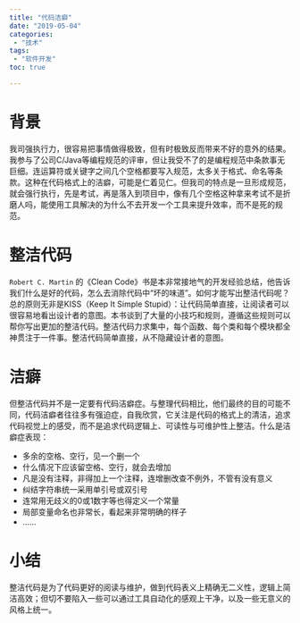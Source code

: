 ```yaml
---
title: "代码洁癖"
date: "2019-05-04"
categories:
 - "技术"
tags:
 - "软件开发"
toc: true

---
```


# 背景

我司强执行力，很容易把事情做得极致，但有时极致反而带来不好的意外的结果。我参与了公司C/Java等编程规范的评审，但让我受不了的是编程规范中条款事无巨细。连运算符或关键字之间几个空格都要写入规范，太多关于格式、命名等条款。这种在代码格式上的洁癖，可能是仁着见仁。但我司的特点是一旦形成规范，就会强行执行，先是考试，再是落入到项目中，像有几个空格这种拿来考试不是折磨人吗，能使用工具解决的为什么不去开发一个工具来提升效率，而不是死的规范。

# 整洁代码

`Robert C. Martin` 的《Clean Code》书是本非常接地气的开发经验总结，他告诉我们什么是好的代码，怎么去消除代码中“坏的味道”。如何才能写出整洁代码呢？总的原则无非是KISS（Keep It Simple Stupid）：让代码简单直接，让阅读者可以很容易地看出设计者的意图。本书谈到了大量的小技巧和规则，遵循这些规则可以帮你写出更加的整洁代码。整洁代码力求集中，每个函数、每个类和每个模块都全神贯注于一件事。整洁代码简单直接，从不隐藏设计者的意图。

# 洁癖

但整洁代码并不是一定要有代码洁癖症。与整理代码相比，他们最终的目的可能不同，代码洁癖者往往多有强迫症，自我欣赏，它关注是代码的格式上的清洁，追求代码视觉上的感受，而不是追求代码逻辑上、可读性与可维护性上整洁。什么是洁癖症表现：
 
  - 多余的空格、空行，见一个删一个
  - 什么情况下应该留空格、空行，就会去增加
  - 凡是没有注释，非得加上一个注释，连增删改查不例外，不管有没有意义
  - 纠结字符串统一采用单引号或双引号
  - 连常用无歧义的0或1数字等也得定义一个常量
  - 局部变量命名也非常长，看起来非常明确的样子
  - ......

# 小结

整洁代码是为了代码更好的阅读与维护，做到代码表义上精确无二义性，逻辑上简洁高效；但切不要陷入一些可以通过工具自动化的感观上干净，以及一些无意义的风格上统一。